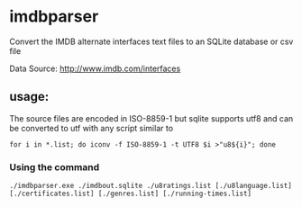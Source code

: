 # imdbparser

Convert the IMDB alternate interfaces text files to an SQLite database or csv file

Data Source: http://www.imdb.com/interfaces


## usage:

The source files are encoded in ISO-8859-1 but sqlite supports utf8 and can be converted to utf with any script similar to

    for i in *.list; do iconv -f ISO-8859-1 -t UTF8 $i >"u8${i}"; done

### Using the command
    
    ./imdbparser.exe ./imdbout.sqlite ./u8ratings.list [./u8language.list] [./certificates.list] [./genres.list] [./running-times.list]
    